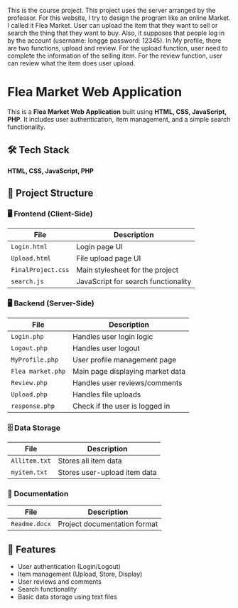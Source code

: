 This is the course project. This project uses the server arranged by the professor.
For this website, I try to design the program like an online Market. I called it Flea Market.
User can upload the item that they want to sell or search the thing that they want to buy. Also, it supposes that people log in by the account (username: longge password: 12345). 
In My profile, there are two functions, upload and review. For the upload function, user need to complete the information of the selling item. For the review function, user can review what the item does user upload.

# Flea Market Web Application

This is a **Flea Market Web Application** built using **HTML, CSS, JavaScript, PHP**. It includes user authentication, item management, and a simple search functionality.

## 🛠️ Tech Stack
**HTML, CSS, JavaScript, PHP**

## 📂 Project Structure

### 🖥️ Frontend (Client-Side)
| File | Description |
|------|------------|
| `Login.html` | Login page UI |
| `Upload.html` | File upload page UI |
| `FinalProject.css` | Main stylesheet for the project |
| `search.js` | JavaScript for search functionality |

### 🖥️ Backend (Server-Side)
| File | Description |
|------|------------|
| `Login.php` | Handles user login logic |
| `Logout.php` | Handles user logout |
| `MyProfile.php` | User profile management page |
| `Flea market.php` | Main page displaying market data |
| `Review.php` | Handles user reviews/comments |
| `Upload.php` | Handles file uploads |
| `response.php` | Check if the user is logged in |

### 🗄️ Data Storage
| File | Description |
|------|------------|
| `Allitem.txt` | Stores all item data |
| `myitem.txt` | Stores user-upload item data |

### 📄 Documentation
| File | Description |
|------|------------|
| `Readme.docx` | Project documentation format |

## 🚀 Features
- User authentication (Login/Logout)
- Item management (Upload, Store, Display)
- User reviews and comments
- Search functionality
- Basic data storage using text files

